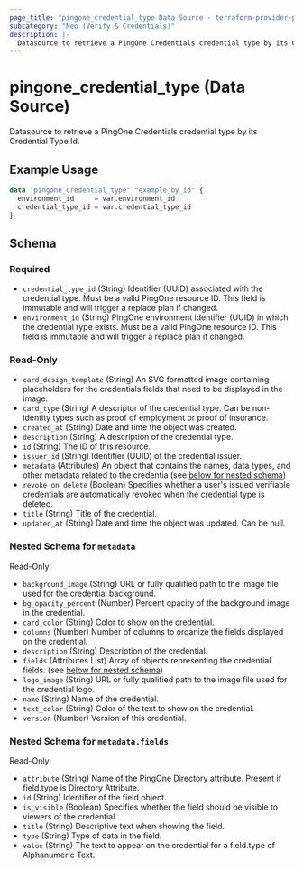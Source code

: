 ```yaml
---
page_title: "pingone_credential_type Data Source - terraform-provider-pingone"
subcategory: "Neo (Verify & Credentials)"
description: |-
  Datasource to retrieve a PingOne Credentials credential type by its Credential Type Id.
---
```


# pingone_credential_type (Data Source)

Datasource to retrieve a PingOne Credentials credential type by its Credential Type Id.

## Example Usage

```terraform
data "pingone_credential_type" "example_by_id" {
  environment_id     = var.environment_id
  credential_type_id = var.credential_type_id
}
```

<!-- schema generated by tfplugindocs -->
## Schema

### Required

- `credential_type_id` (String) Identifier (UUID) associated with the credential type.  Must be a valid PingOne resource ID.  This field is immutable and will trigger a replace plan if changed.
- `environment_id` (String) PingOne environment identifier (UUID) in which the credential type exists.  Must be a valid PingOne resource ID.  This field is immutable and will trigger a replace plan if changed.

### Read-Only

- `card_design_template` (String) An SVG formatted image containing placeholders for the credentials fields that need to be displayed in the image.
- `card_type` (String) A descriptor of the credential type. Can be non-identity types such as proof of employment or proof of insurance.
- `created_at` (String) Date and time the object was created.
- `description` (String) A description of the credential type.
- `id` (String) The ID of this resource.
- `issuer_id` (String) Identifier (UUID) of the credential issuer.
- `metadata` (Attributes) An object that contains the names, data types, and other metadata related to the credentia (see [below for nested schema](#nestedatt--metadata))
- `revoke_on_delete` (Boolean) Specifies whether a user's issued verifiable credentials are automatically revoked when the credential type is deleted.
- `title` (String) Title of the credential.
- `updated_at` (String) Date and time the object was updated. Can be null.

<a id="nestedatt--metadata"></a>
### Nested Schema for `metadata`

Read-Only:

- `background_image` (String) URL or fully qualified path to the image file used for the credential background.
- `bg_opacity_percent` (Number) Percent opacity of the background image in the credential.
- `card_color` (String) Color to show on the credential.
- `columns` (Number) Number of columns to organize the fields displayed on the credential.
- `description` (String) Description of the credential.
- `fields` (Attributes List) Array of objects representing the credential fields. (see [below for nested schema](#nestedatt--metadata--fields))
- `logo_image` (String) URL or fully qualified path to the image file used for the credential logo.
- `name` (String) Name of the credential.
- `text_color` (String) Color of the text to show on the credential.
- `version` (Number) Version of this credential.

<a id="nestedatt--metadata--fields"></a>
### Nested Schema for `metadata.fields`

Read-Only:

- `attribute` (String) Name of the PingOne Directory attribute. Present if field.type is Directory Attribute.
- `id` (String) Identifier of the field object.
- `is_visible` (Boolean) Specifies whether the field should be visible to viewers of the credential.
- `title` (String) Descriptive text when showing the field.
- `type` (String) Type of data in the field.
- `value` (String) The text to appear on the credential for a field.type of Alphanumeric Text.
